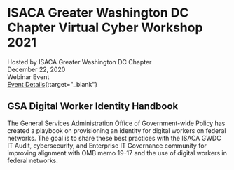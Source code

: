 # ISACA Greater Washington DC Chapter Virtual Cyber Workshop 2021
Hosted by ISACA Greater Washington DC Chapter <br>
December 22, 2020 <br>
Webinar Event <br> 
[Event Details](https://isaca-gwdc.org/event/vcw-digital-worker-identity/#.YBl04i1h30p){:target="_blank"}  

## GSA Digital Worker Identity Handbook
The General Services Administration Office of Government-wide Policy has created a playbook on provisioning an identity for digital workers on federal networks. The goal is to share these best practices with the ISACA GWDC IT Audit, cybersecurity, and Enterprise IT Governance community for improving alignment with OMB memo 19-17 and the use of digital workers in federal networks.
